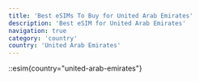 ```yaml
---
title: 'Best eSIMs To Buy for United Arab Emirates'
description: 'Best eSIM for United Arab Emirates'
navigation: true
category: 'country'
country: 'United Arab Emirates'
---
```


::esim{country="united-arab-emirates"}
